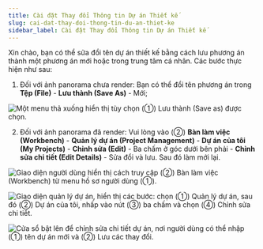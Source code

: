 ```yaml
---
title: Cài đặt Thay đổi Thông tin Dự án Thiết kế
slug: cai-dat-thay-doi-thong-tin-du-an-thiet-ke
sidebar_label: Cài đặt Thay đổi Thông tin Dự án Thiết kế
---
```


Xin chào, bạn có thể sửa đổi tên dự án thiết kế bằng cách lưu phương án thành một phương án mới hoặc trong trung tâm cá nhân. Các bước thực hiện như sau:

1. Đối với ảnh panorama chưa render: Bạn có thể đổi tên phương án trong **Tệp (File)** - **Lưu thành (Save As)** - Mới;

![Một menu thả xuống hiển thị tùy chọn (①) Lưu thành (Save as) được chọn.](https://storage.googleapis.com/jegavn_kb/images/869724a1-18e0-4d79-8d15-77e28633d905.png)

2. Đối với ảnh panorama đã render: Vui lòng vào (②) **Bàn làm việc (Workbench)** - **Quản lý dự án (Project Management)** - **Dự án của tôi (My Projects)** - **Chỉnh sửa (Edit)** - Ba chấm ở góc dưới bên phải - **Chỉnh sửa chi tiết (Edit Details)** - Sửa đổi và lưu. Sau đó làm mới lại.

![Giao diện người dùng hiển thị cách truy cập (②) Bàn làm việc (Workbench) từ menu hồ sơ người dùng (①).](https://storage.googleapis.com/jegavn_kb/images/bc626897-8902-4259-a6ff-bf81c45eeae8.png)

![Giao diện quản lý dự án, hiển thị các bước: chọn (①) Quản lý dự án, sau đó (②) Dự án của tôi, nhấp vào nút (③) ba chấm và chọn (④) Chỉnh sửa chi tiết.](https://storage.googleapis.com/jegavn_kb/images/35972b10-c698-4970-a581-17a8f69fae08.png)

![Cửa sổ bật lên để chỉnh sửa chi tiết dự án, nơi người dùng có thể nhập (①) tên dự án mới và (②) Lưu các thay đổi.](https://storage.googleapis.com/jegavn_kb/images/577bc6aa-9ea4-4549-8cd5-91bed49fd488.png)